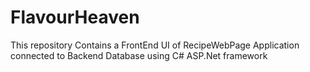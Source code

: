 # FlavourHeaven
This repository Contains a FrontEnd UI of RecipeWebPage Application connected to Backend Database using C# ASP.Net framework
